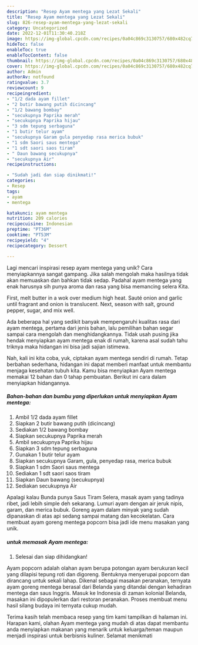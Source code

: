 ```yaml
---
description: "Resep Ayam mentega yang Lezat Sekali"
title: "Resep Ayam mentega yang Lezat Sekali"
slug: 826-resep-ayam-mentega-yang-lezat-sekali
category: Uncategorized
date: 2022-12-01T11:30:40.218Z
image: https://img-global.cpcdn.com/recipes/0a04c869c3130757/680x482cq70/ayam-mentega-foto-resep-utama.jpg
hideToc: false
enableToc: true
enableTocContent: false
thumbnail: https://img-global.cpcdn.com/recipes/0a04c869c3130757/680x482cq70/ayam-mentega-foto-resep-utama.jpg
cover: https://img-global.cpcdn.com/recipes/0a04c869c3130757/680x482cq70/ayam-mentega-foto-resep-utama.jpg
author: Admin
authorAv: notfound
ratingvalue: 3.7
reviewcount: 9
recipeingredient:
- "1/2 dada ayam fillet"
- "2 butir bawang putih dicincang"
- "1/2 bawang bombay"
- "secukupnya Paprika merah"
- "secukupnya Paprika hijau"
- "3 sdm tepung serbaguna"
- "1 butir telur ayam"
- "secukupnya Garam gula penyedap rasa merica bubuk"
- "1 sdm Saori saus mentega"
- "1 sdt saori saos tiram"
- " Daun bawang secukupnya"
- "secukupnya Air"
recipeinstructions:

- "Sudah jadi dan siap dinikmati!"
categories:
- Resep
tags:
- ayam
- mentega

katakunci: ayam mentega 
nutrition: 209 calories
recipecuisine: Indonesian
preptime: "PT36M"
cooktime: "PT53M"
recipeyield: "4"
recipecategory: Dessert

---
```





Lagi mencari inspirasi resep ayam mentega yang unik? Cara menyiapkannya sangat gampang. Jika salah mengolah maka hasilnya tidak akan memuaskan dan bahkan tidak sedap. Padahal ayam mentega yang enak harusnya sih punya aroma dan rasa yang bisa memancing selera Kita.





First, melt butter in a wok over medium high heat. Sauté onion and garlic until fragrant and onion is translucent. Next, season with salt, ground pepper, sugar, and mix well.

Ada beberapa hal yang sedikit banyak mempengaruhi kualitas rasa dari ayam mentega, pertama dari jenis bahan, lalu pemilihan bahan segar sampai cara mengolah dan menghidangkannya. Tidak usah pusing jika hendak menyiapkan ayam mentega enak di rumah, karena asal sudah tahu triknya maka hidangan ini bisa jadi sajian istimewa.






Nah, kali ini kita coba, yuk, ciptakan ayam mentega sendiri di rumah. Tetap berbahan sederhana, hidangan ini dapat memberi manfaat untuk membantu menjaga kesehatan tubuh kita. Kamu bisa menyiapkan Ayam mentega memakai 12 bahan dan 0 tahap pembuatan. Berikut ini cara dalam menyiapkan hidangannya.

<!--inarticleads1-->

##### Bahan-bahan dan bumbu yang diperlukan untuk menyiapkan Ayam mentega:

1. Ambil 1/2 dada ayam fillet
1. Siapkan 2 butir bawang putih (dicincang)
1. Sediakan 1/2 bawang bombay
1. Siapkan secukupnya Paprika merah
1. Ambil secukupnya Paprika hijau
1. Siapkan 3 sdm tepung serbaguna
1. Gunakan 1 butir telur ayam
1. Siapkan secukupnya Garam, gula, penyedap rasa, merica bubuk
1. Siapkan 1 sdm Saori saus mentega
1. Sediakan 1 sdt saori saos tiram
1. Siapkan  Daun bawang (secukupnya)
1. Sediakan secukupnya Air


Apalagi kalau Bunda punya Saus Tiram Selera, masak ayam yang tadinya ribet, jadi lebih simple deh sekarang. Lumuri ayam dengan air jeruk nipis, garam, dan merica bubuk. Goreng ayam dalam minyak yang sudah dipanaskan di atas api sedang sampai matang dan kecokelatan. Cara membuat ayam goreng mentega popcorn bisa jadi ide menu masakan yang unik. 

<!--inarticleads2-->

#####  untuk memasak Ayam mentega:


1. Selesai dan siap dihidangkan!

Ayam popcorn adalah olahan ayam berupa potongan ayam berukuran kecil yang dilapisi tepung roti dan digoreng. Bentuknya menyerupai popcorn dan dirancang untuk sekali lahap. Dikenal sebagai masakan peranakan, ternyata ayam goreng mentega berasal dari Belanda yang ditandai dengan kehadiran mentega dan saus Inggris. Masuk ke Indonesia di zaman kolonial Belanda, masakan ini dipopulerkan dari restoran peranakan. Proses membuat menu hasil silang budaya ini ternyata cukup mudah. 

Terima kasih telah membaca resep yang tim kami tampilkan di halaman ini. Harapan kami, olahan Ayam mentega yang mudah di atas dapat membantu anda menyiapkan makanan yang menarik untuk keluarga/teman maupun menjadi inspirasi untuk berbisnis kuliner. Selamat menikmati
